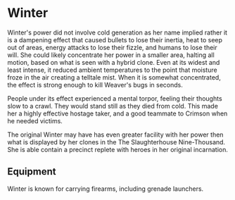 # Winter
Winter's power did not involve cold generation as her name implied rather it is a dampening effect that caused bullets to lose their inertia, heat to seep out of areas, energy attacks to lose their fizzle, and humans to lose their will. She could likely concentrate her power in a smaller area, halting all motion, based on what is seen with a hybrid clone. Even at its widest and least intense, it reduced ambient temperatures to the point that moisture froze in the air creating a telltale mist. When it is somewhat concentrated, the effect is strong enough to kill Weaver's bugs in seconds.

People under its effect experienced a mental torpor, feeling their thoughts slow to a crawl. They would stand still as they died from cold. This made her a highly effective hostage taker, and a good teammate to Crimson when he needed victims.

The original Winter may have has even greater facility with her power then what is displayed by her clones in the The Slaughterhouse Nine-Thousand. She is able contain a precinct replete with heroes in her original incarnation.

## Equipment
Winter is known for carrying firearms, including grenade launchers.
